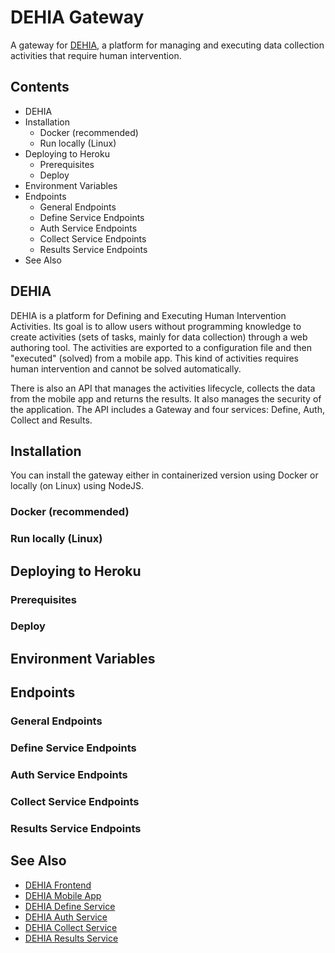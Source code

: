 # DEHIA Gateway
A gateway for [DEHIA](link-sedici), a platform for managing and executing data collection activities that require human intervention.

## Contents
- DEHIA
- Installation
  - Docker (recommended)
  - Run locally (Linux)
- Deploying to Heroku
  - Prerequisites
  - Deploy
- Environment Variables
- Endpoints
  - General Endpoints
  - Define Service Endpoints
  - Auth Service Endpoints
  - Collect Service Endpoints
  - Results Service Endpoints
- See Also

## DEHIA
DEHIA is a platform for Defining and Executing Human Intervention Activities. Its goal is to allow users without programming knowledge to create activities (sets of tasks, mainly for data collection) through a web authoring tool. The activities are exported to a configuration file and then "executed" (solved) from a mobile app. This kind of activities requires human intervention and cannot be solved automatically. 

There is also an API that manages the activities lifecycle, collects the data from the mobile app and returns the results. It also manages the security of the application. The API includes a Gateway and four services: Define, Auth, Collect and Results.
## Installation
You can install the gateway either in containerized version using Docker or locally (on Linux) using NodeJS.
### Docker (recommended)
### Run locally (Linux)
## Deploying to Heroku
### Prerequisites
### Deploy
## Environment Variables
## Endpoints
### General Endpoints
### Define Service Endpoints
### Auth Service Endpoints
### Collect Service Endpoints
### Results Service Endpoints
## See Also
- [DEHIA Frontend](https://github.com/mokocchi/autores-demo-client)
- [DEHIA Mobile App](https://github.com/mokocchi/prototipo-app-actividades)
- [DEHIA Define Service](https://github.com/mokocchi/dehia_define)
- [DEHIA Auth Service](https://github.com/mokocchi/dehia_auth)
- [DEHIA Collect Service](https://github.com/mokocchi/dehia_collect)
- [DEHIA Results Service](https://github.com/mokocchi/dehia_results)